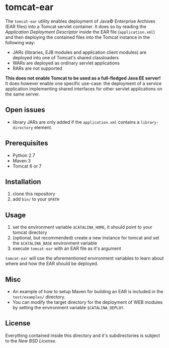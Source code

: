 # tomcat-ear

The `tomcat-ear` utility enables deployment of Java&copy; Enterprise
Archives (EAR files) into a Tomcat servlet container. It does so by
reading the _Application Deployment Descriptor_ inside the EAR file
(`application.xml`) and then deploying the contained files into the
Tomcat instance in the following way:

- JARs (libraries, EJB modules and application client modules) are
  deployed into one of Tomcat's shared classloaders
- WARs are deployed as ordinary servlet applications
- RARs are not supported

**This does not enable Tomcat to be used as a full-fledged Java EE
server!** It does however enable one specific use-case: the deployment
of a service application implementing shared interfaces for other
servlet applications on the same server.

## Open issues

- library JARs are only added if the `application.xml` contains a
  `library-directory` element.

## Prerequisites
- Python 2.7
- Maven 3
- Tomcat 6 or 7

## Installation

1. clone this repository
2. add `bin/` to your `$PATH`

## Usage

1. set the environment variable `$CATALINA_HOME`, it should point to
   your tomcat directory
2. (optional, but recommended) create a new instance for tomcat and
   set the `$CATALINA_BASE` environment variable
3. execute `tomcat-ear` with an EAR file as it's argument
   
`tomcat-ear` will use the aforementioned environment variables to
learn about where and how the EAR should be deployed.

## Misc

- An example of how to setup Maven for building an EAR is included in
  the `test/examples/` directory.
- You can modify the target directory for the deployment of WEB
  modules by setting the environment variable `$CATALINA_DEPLOY`.

## License

Everything contained inside this directory and it's subdirectories is
subject to the _New BSD License_.
